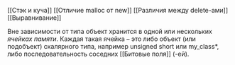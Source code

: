 [[Стэк и куча]]
[[Отличие malloc от new]]
[[Различия между delete-ами]]
[[Выравнивание]]

Вне зависимости от типа объект хранится в одной или нескольких *ячейках памяти*.
Каждая такая ячейка – это либо объект (или подобъект) скалярного типа, например unsigned short или my_class*, либо последовательность соседних [[Битовые поля]] (-ей).
